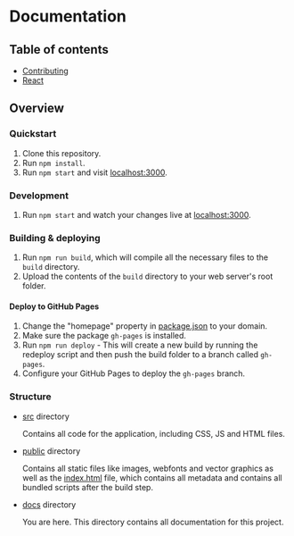 # Documentation

## Table of contents

- [Contributing](contributing)
- [React](react)

## Overview

### Quickstart

1. Clone this repository.
2. Run `npm install`.
3. Run `npm start` and visit [localhost:3000](http://localhost:3000/).

### Development

1. Run `npm start` and watch your changes live at [localhost:3000](http://localhost:3000/).

### Building & deploying

1. Run `npm run build`, which will compile all the necessary files to the `build` directory.
2. Upload the contents of the `build` directory to your web server's root folder.

#### Deploy to GitHub Pages

1. Change the "homepage" property in [package.json](../package.json) to your domain.
2. Make sure the package `gh-pages` is installed.
2. Run `npm run deploy` - This will create a new build by running the redeploy script and then push the build folder to a branch called `gh-pages`.
3. Configure your GitHub Pages to deploy the `gh-pages` branch.

### Structure

- [src](../src) directory
	
	Contains all code for the application, including CSS, JS and HTML files.

- [public](../public) directory

	Contains all static files like images, webfonts and vector graphics as well as the [index.html](../public/index.html) file, which contains all metadata and contains all bundled scripts after the build step. 

- [docs](.) directory

	You are here. This directory contains all documentation for this project.